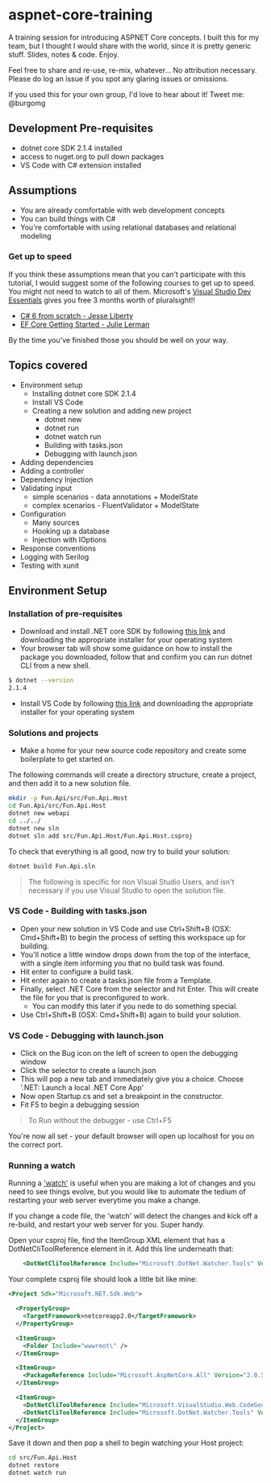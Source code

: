 # aspnet-core-training
A training session for introducing ASPNET Core concepts. I built this for my team, but I thought I would share with the world, since it is pretty generic stuff. Slides, notes & code. Enjoy. 

Feel free to share and re-use, re-mix, whatever... No attribution necessary. Please do log an issue if you spot any glaring issues or omissions. 

If you used this for your own group, I'd love to hear about it! Tweet me: @burgomg

## Development Pre-requisites
- dotnet core SDK 2.1.4 installed
- access to nuget.org to pull down packages
- VS Code with C# extension installed

## Assumptions
- You are already comfortable with web development concepts
- You can build things with C#
- You're comfortable with using relational databases and relational modeling

### Get up to speed
If you think these assumptions mean that you can't participate with this tutorial, I would suggest some of the following courses to get up to speed. You might not need to watch to all of them. Microsoft's [Visual Studio Dev Essentials](https://www.visualstudio.com/dev-essentials/) gives you free 3 months worth of pluralsight!!

- [C# 6 from scratch - Jesse Liberty](https://app.pluralsight.com/library/courses/csharp-6-from-scratch/table-of-contents)
- [EF Core Getting Started - Julie Lerman](https://app.pluralsight.com/library/courses/entity-framework-core-getting-started/table-of-contents)

By the time you've finished those you should be well on your way.

## Topics covered

- Environment setup
  - Installing dotnet core SDK 2.1.4
  - Install VS Code
  - Creating a new solution and adding new project
    - dotnet new
    - dotnet run
    - dotnet watch run
    - Building with tasks.json
    - Debugging with launch.json
- Adding dependencies
- Adding a controller
- Dependency Injection
- Validating input
  - simple scenarios - data annotations + ModelState
  - complex scenarios - FluentValidator + ModelState
- Configuration
  - Many sources
  - Hooking up a database
  - Injection with IOptions<T>
- Response conventions
- Logging with Serilog
- Testing with xunit
  
## Environment Setup
### Installation of pre-requisites

- Download and install .NET core SDK by following [this link](https://www.microsoft.com/net/download/dotnet-core/sdk-2.1.4) and downloading the appropriate installer for your operating system
- Your browser tab will show some guidance on how to install the package you downloaded, follow that and confirm you can run dotnet CLI from a new shell.
```bash
$ dotnet --version
2.1.4
```
- Install VS Code by following [this link](https://code.visualstudio.com/) and downloading the appropriate installer for your operating system

### Solutions and projects
- Make a home for your new source code repository and create some boilerplate to get started on.

The following commands will create a directory structure, create a project, and then add it to a new solution file.
```bash
mkdir -p Fun.Api/src/Fun.Api.Host
cd Fun.Api/src/Fun.Api.Host
dotnet new webapi
cd ../../
dotnet new sln
dotnet sln add src/Fun.Api.Host/Fun.Api.Host.csproj
```
To check that everything is all good, now try to build your solution:
```bash
dotnet build Fun.Api.sln
```

> The following is specific for non Visual Studio Users, and isn't necessary if you use Visual Studio to open the solution file.

### VS Code - Building with tasks.json
- Open your new solution in VS Code and use Ctrl+Shift+B (OSX: Cmd+Shift+B) to begin the process of setting this workspace up for building. 
- You'll notice a little window drops down from the top of the interface, with a single item informing you that no build task was found. 
- Hit enter to configure a build task. 
- Hit enter again to create a tasks.json file from a Template. 
- Finally, select .NET Core from the selector and hit Enter. This will create the file for you that is preconfigured to work.
    - You can modify this later if you nede to do something special.
- Use Ctrl+Shift+B (OSX: Cmd+Shift+B) again to build your solution.

### VS Code - Debugging with launch.json
- Click on the Bug icon on the left of screen to open the debugging window
- Click the selector to create a launch.json
- This will pop a new tab and immediately give you a choice. Choose '.NET: Launch a local .NET Core App'
- Now open Startup.cs and set a breakpoint in the constructor.
- Fit F5 to begin a debugging session

> To Run without the debugger - use Ctrl+F5

You're now all set - your default browser will open up localhost for you on the correct port.

### Running a watch 

Running a ['watch'](https://docs.microsoft.com/en-us/aspnet/core/tutorials/dotnet-watch?view=aspnetcore-2.1) is useful when you are making a lot of changes and you need to see things evolve, but you would like to automate the tedium of restarting your web server everytime you make a change. 

If you change a code file, the 'watch' will detect the changes and kick off a re-build, and restart your web server for you. Super handy.

Open your csproj file, find the ItemGroup XML element that has a DotNetCliToolReference element in it. Add this line underneath that:
```xml
    <DotNetCliToolReference Include="Microsoft.DotNet.Watcher.Tools" Version="2.0.0" />
```

Your complete csproj file should look a little bit like mine:

```xml
<Project Sdk="Microsoft.NET.Sdk.Web">

  <PropertyGroup>
    <TargetFramework>netcoreapp2.0</TargetFramework>
  </PropertyGroup>

  <ItemGroup>
    <Folder Include="wwwroot\" />
  </ItemGroup>

  <ItemGroup>
    <PackageReference Include="Microsoft.AspNetCore.All" Version="2.0.5" />
  </ItemGroup>

  <ItemGroup>
    <DotNetCliToolReference Include="Microsoft.VisualStudio.Web.CodeGeneration.Tools" Version="2.0.2" />
    <DotNetCliToolReference Include="Microsoft.DotNet.Watcher.Tools" Version="2.0.0" />
  </ItemGroup>
</Project>
```
Save it down and then pop a shell to begin watching your Host project:

```bash
cd src/Fun.Api.Host
dotnet restore
dotnet watch run
```
